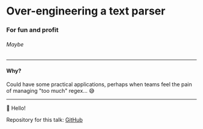 
# Over-engineering a text parser
### For fun and profit
###### Maybe

---

#### Why?

Could have some practical applications, perhaps when teams feel the pain of managing "too much" regex... 😅

---

👋 Hello!

Repository for this talk: [GitHub](https://github.com/defeated/parslet_demo)
